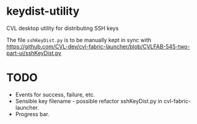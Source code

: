 keydist-utility
===============

CVL desktop utility for distributing SSH keys

The file `sshKeyDist.py` is to be manually kept in sync with https://github.com/CVL-dev/cvl-fabric-launcher/blob/CVLFAB-545-two-part-ui/sshKeyDist.py


TODO
====

* Events for success, failure, etc.
* Sensible key filename - possible refactor sshKeyDist.py in cvl-fabric-launcher.
* Progress bar.
